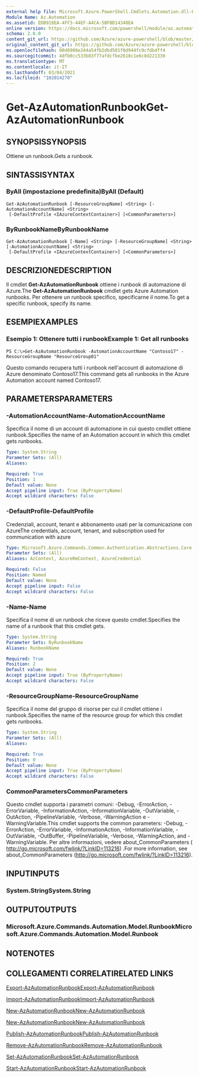 ```yaml
---
external help file: Microsoft.Azure.PowerShell.Cmdlets.Automation.dll-Help.xml
Module Name: Az.Automation
ms.assetid: EDB918EA-4FF3-44EF-A4CA-5BFBD14340EA
online version: https://docs.microsoft.com/powershell/module/az.automation/get-azautomationrunbook
schema: 2.0.0
content_git_url: https://github.com/Azure/azure-powershell/blob/master/src/Automation/Automation/help/Get-AzAutomationRunbook.md
original_content_git_url: https://github.com/Azure/azure-powershell/blob/master/src/Automation/Automation/help/Get-AzAutomationRunbook.md
ms.openlocfilehash: 00d6908e244a54fb2dbd501f0d944fc9cfdbdff4
ms.sourcegitcommit: 4dfb0cc533b83f77afdcfbe2618c1e6c8d221330
ms.translationtype: MT
ms.contentlocale: it-IT
ms.lasthandoff: 03/04/2021
ms.locfileid: "102014270"
---
```

# <span data-ttu-id="bbaae-101">Get-AzAutomationRunbook</span><span class="sxs-lookup"><span data-stu-id="bbaae-101">Get-AzAutomationRunbook</span></span>

## <span data-ttu-id="bbaae-102">SYNOPSIS</span><span class="sxs-lookup"><span data-stu-id="bbaae-102">SYNOPSIS</span></span>
<span data-ttu-id="bbaae-103">Ottiene un runbook.</span><span class="sxs-lookup"><span data-stu-id="bbaae-103">Gets a runbook.</span></span>

## <span data-ttu-id="bbaae-104">SINTASSI</span><span class="sxs-lookup"><span data-stu-id="bbaae-104">SYNTAX</span></span>

### <span data-ttu-id="bbaae-105">ByAll (impostazione predefinita)</span><span class="sxs-lookup"><span data-stu-id="bbaae-105">ByAll (Default)</span></span>
```
Get-AzAutomationRunbook [-ResourceGroupName] <String> [-AutomationAccountName] <String>
 [-DefaultProfile <IAzureContextContainer>] [<CommonParameters>]
```

### <span data-ttu-id="bbaae-106">ByRunbookName</span><span class="sxs-lookup"><span data-stu-id="bbaae-106">ByRunbookName</span></span>
```
Get-AzAutomationRunbook [-Name] <String> [-ResourceGroupName] <String> [-AutomationAccountName] <String>
 [-DefaultProfile <IAzureContextContainer>] [<CommonParameters>]
```

## <span data-ttu-id="bbaae-107">DESCRIZIONE</span><span class="sxs-lookup"><span data-stu-id="bbaae-107">DESCRIPTION</span></span>
<span data-ttu-id="bbaae-108">Il cmdlet **Get-AzAutomationRunbook** ottiene i runbook di automazione di Azure.</span><span class="sxs-lookup"><span data-stu-id="bbaae-108">The **Get-AzAutomationRunbook** cmdlet gets Azure Automation runbooks.</span></span>
<span data-ttu-id="bbaae-109">Per ottenere un runbook specifico, specificarne il nome.</span><span class="sxs-lookup"><span data-stu-id="bbaae-109">To get a specific runbook, specify its name.</span></span>

## <span data-ttu-id="bbaae-110">ESEMPI</span><span class="sxs-lookup"><span data-stu-id="bbaae-110">EXAMPLES</span></span>

### <span data-ttu-id="bbaae-111">Esempio 1: Ottenere tutti i runbook</span><span class="sxs-lookup"><span data-stu-id="bbaae-111">Example 1: Get all runbooks</span></span>
```
PS C:\>Get-AzAutomationRunbook -AutomationAccountName "Contoso17" -ResourceGroupName "ResourceGroup01"
```

<span data-ttu-id="bbaae-112">Questo comando recupera tutti i runbook nell'account di automazione di Azure denominato Contoso17.</span><span class="sxs-lookup"><span data-stu-id="bbaae-112">This command gets all runbooks in the Azure Automation account named Contoso17.</span></span>

## <span data-ttu-id="bbaae-113">PARAMETERS</span><span class="sxs-lookup"><span data-stu-id="bbaae-113">PARAMETERS</span></span>

### <span data-ttu-id="bbaae-114">-AutomationAccountName</span><span class="sxs-lookup"><span data-stu-id="bbaae-114">-AutomationAccountName</span></span>
<span data-ttu-id="bbaae-115">Specifica il nome di un account di automazione in cui questo cmdlet ottiene runbook.</span><span class="sxs-lookup"><span data-stu-id="bbaae-115">Specifies the name of an Automation account in which this cmdlet gets runbooks.</span></span>

```yaml
Type: System.String
Parameter Sets: (All)
Aliases:

Required: True
Position: 1
Default value: None
Accept pipeline input: True (ByPropertyName)
Accept wildcard characters: False
```

### <span data-ttu-id="bbaae-116">-DefaultProfile</span><span class="sxs-lookup"><span data-stu-id="bbaae-116">-DefaultProfile</span></span>
<span data-ttu-id="bbaae-117">Credenziali, account, tenant e abbonamento usati per la comunicazione con Azure</span><span class="sxs-lookup"><span data-stu-id="bbaae-117">The credentials, account, tenant, and subscription used for communication with azure</span></span>

```yaml
Type: Microsoft.Azure.Commands.Common.Authentication.Abstractions.Core.IAzureContextContainer
Parameter Sets: (All)
Aliases: AzContext, AzureRmContext, AzureCredential

Required: False
Position: Named
Default value: None
Accept pipeline input: False
Accept wildcard characters: False
```

### <span data-ttu-id="bbaae-118">-Name</span><span class="sxs-lookup"><span data-stu-id="bbaae-118">-Name</span></span>
<span data-ttu-id="bbaae-119">Specifica il nome di un runbook che riceve questo cmdlet.</span><span class="sxs-lookup"><span data-stu-id="bbaae-119">Specifies the name of a runbook that this cmdlet gets.</span></span>

```yaml
Type: System.String
Parameter Sets: ByRunbookName
Aliases: RunbookName

Required: True
Position: 2
Default value: None
Accept pipeline input: True (ByPropertyName)
Accept wildcard characters: False
```

### <span data-ttu-id="bbaae-120">-ResourceGroupName</span><span class="sxs-lookup"><span data-stu-id="bbaae-120">-ResourceGroupName</span></span>
<span data-ttu-id="bbaae-121">Specifica il nome del gruppo di risorse per cui il cmdlet ottiene i runbook.</span><span class="sxs-lookup"><span data-stu-id="bbaae-121">Specifies the name of the resource group for which this cmdlet gets runbooks.</span></span>

```yaml
Type: System.String
Parameter Sets: (All)
Aliases:

Required: True
Position: 0
Default value: None
Accept pipeline input: True (ByPropertyName)
Accept wildcard characters: False
```

### <span data-ttu-id="bbaae-122">CommonParameters</span><span class="sxs-lookup"><span data-stu-id="bbaae-122">CommonParameters</span></span>
<span data-ttu-id="bbaae-123">Questo cmdlet supporta i parametri comuni: -Debug, -ErrorAction, -ErrorVariable, -InformationAction, -InformationVariable, -OutVariable, -OutAction, -PipelineVariable, -Verbose, -WarningAction e -WarningVariable.</span><span class="sxs-lookup"><span data-stu-id="bbaae-123">This cmdlet supports the common parameters: -Debug, -ErrorAction, -ErrorVariable, -InformationAction, -InformationVariable, -OutVariable, -OutBuffer, -PipelineVariable, -Verbose, -WarningAction, and -WarningVariable.</span></span> <span data-ttu-id="bbaae-124">Per altre informazioni, vedere about_CommonParameters ( http://go.microsoft.com/fwlink/?LinkID=113216) .</span><span class="sxs-lookup"><span data-stu-id="bbaae-124">For more information, see about_CommonParameters (http://go.microsoft.com/fwlink/?LinkID=113216).</span></span>

## <span data-ttu-id="bbaae-125">INPUT</span><span class="sxs-lookup"><span data-stu-id="bbaae-125">INPUTS</span></span>

### <span data-ttu-id="bbaae-126">System.String</span><span class="sxs-lookup"><span data-stu-id="bbaae-126">System.String</span></span>

## <span data-ttu-id="bbaae-127">OUTPUT</span><span class="sxs-lookup"><span data-stu-id="bbaae-127">OUTPUTS</span></span>

### <span data-ttu-id="bbaae-128">Microsoft.Azure.Commands.Automation.Model.Runbook</span><span class="sxs-lookup"><span data-stu-id="bbaae-128">Microsoft.Azure.Commands.Automation.Model.Runbook</span></span>

## <span data-ttu-id="bbaae-129">NOTE</span><span class="sxs-lookup"><span data-stu-id="bbaae-129">NOTES</span></span>

## <span data-ttu-id="bbaae-130">COLLEGAMENTI CORRELATI</span><span class="sxs-lookup"><span data-stu-id="bbaae-130">RELATED LINKS</span></span>

[<span data-ttu-id="bbaae-131">Export-AzAutomationRunbook</span><span class="sxs-lookup"><span data-stu-id="bbaae-131">Export-AzAutomationRunbook</span></span>](./Export-AzAutomationRunbook.md)

[<span data-ttu-id="bbaae-132">Import-AzAutomationRunbook</span><span class="sxs-lookup"><span data-stu-id="bbaae-132">Import-AzAutomationRunbook</span></span>](./Import-AzAutomationRunbook.md)

[<span data-ttu-id="bbaae-133">New-AzAutomationRunbook</span><span class="sxs-lookup"><span data-stu-id="bbaae-133">New-AzAutomationRunbook</span></span>](./New-AzAutomationRunbook.md)

[<span data-ttu-id="bbaae-134">New-AzAutomationRunbook</span><span class="sxs-lookup"><span data-stu-id="bbaae-134">New-AzAutomationRunbook</span></span>](./New-AzAutomationRunbook.md)

[<span data-ttu-id="bbaae-135">Publish-AzAutomationRunbook</span><span class="sxs-lookup"><span data-stu-id="bbaae-135">Publish-AzAutomationRunbook</span></span>](./Publish-AzAutomationRunbook.md)

[<span data-ttu-id="bbaae-136">Remove-AzAutomationRunbook</span><span class="sxs-lookup"><span data-stu-id="bbaae-136">Remove-AzAutomationRunbook</span></span>](./Remove-AzAutomationRunbook.md)

[<span data-ttu-id="bbaae-137">Set-AzAutomationRunbook</span><span class="sxs-lookup"><span data-stu-id="bbaae-137">Set-AzAutomationRunbook</span></span>](./Set-AzAutomationRunbook.md)

[<span data-ttu-id="bbaae-138">Start-AzAutomationRunbook</span><span class="sxs-lookup"><span data-stu-id="bbaae-138">Start-AzAutomationRunbook</span></span>](./Start-AzAutomationRunbook.md)


